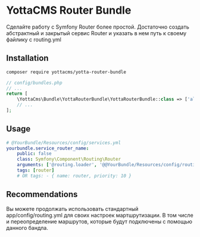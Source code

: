 # YottaCMS Router Bundle
Сделайте работу с Symfony Router более простой. Достаточно создать абстрактный и закрытый сервис Router и указать в нем путь к своему файлику с routing.yml

## Installation
```Bash
composer require yottacms/yotta-router-bundle
```
```PHP    
// config/bundles.php
// ...
return [
    \YottaCms\Bundle\YottaRouterBundle\YottaRouterBundle::class => ['all' => true],
    // ...
];
```

## Usage
```YAML
# @YourBundle/Resources/config/services.yml
yourbundle.service_router_name:
    public: false
    class: Symfony\Component\Routing\Router
    arguments: ['@routing.loader', '@@YourBundle/Resources/config/routing.yml']
    tags: [router]
    # OR tags: - { name: router, priority: 10 }
```

## Recommendations

Вы можете продолжать использовать стандартный  app/config/routing.yml для своих настроек мартшрутизации. В том числе и переопределение маршрутов, которые будут подключены с помощью данного бандла.
